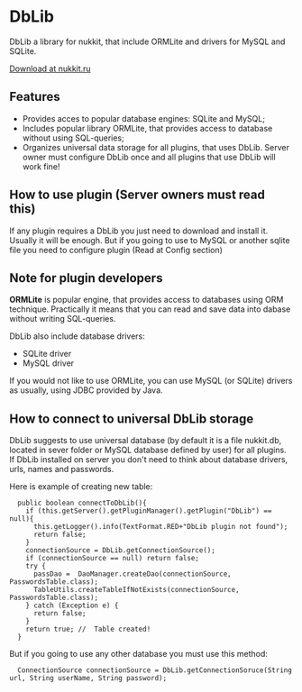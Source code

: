 # DbLib
DbLib a library for nukkit, that include ORMLite and drivers for MySQL and SQLite.

[Download at nukkit.ru](http://nukkit.ru/resources/dblib.14/)


## Features

* Provides acces to popular database engines: SQLite and MySQL;
* Includes popular library ORMLite, that provides access to database without using SQL-queries;
* Organizes universal data storage for all plugins, that uses DbLib. Server owner must configure DbLib once and all plugins that use DbLib will work fine!

## How to use plugin (Server owners must read this)
If any plugin requires a DbLib you just need to download and install it. Usually it will be enough. But if you going to use to MySQL or another sqlite file you need to configure plugin (Read at Config section)

## Note for plugin developers
**ORMLite** is popular engine, that provides access to databases using ORM technique. Practically it means that you can read and save data into dabase without writing SQL-queries.

DbLib also include database drivers:

* SQLite driver
* MySQL driver

If you would not like to use ORMLite, you can use MySQL (or SQLite) drivers as usually, using JDBC provided by Java.


## How to connect to universal DbLib storage

DbLib suggests to use universal database (by default it is a file nukkit.db, located in sever folder or MySQL database defined by user) for all plugins. If DbLib installed on server you don't need to think about database drivers, urls, names and passwords.

Here is example of creating new table:
```
  public boolean connectToDbLib(){
    if (this.getServer().getPluginManager().getPlugin("DbLib") == null){
      this.getLogger().info(TextFormat.RED+"DbLib plugin not found");
      return false;
    }
    connectionSource = DbLib.getConnectionSource();
    if (connectionSource == null) return false;
    try {
      passDao =  DaoManager.createDao(connectionSource, PasswordsTable.class);
      TableUtils.createTableIfNotExists(connectionSource, PasswordsTable.class);
    } catch (Exception e) {
      return false;
    }
    return true; //  Table created!
  }
```

But if you going to use any other database you must use this method:
```
  ConnectionSource connectionSource = DbLib.getConnectionSoruce(String url, String userName, String password);
```

